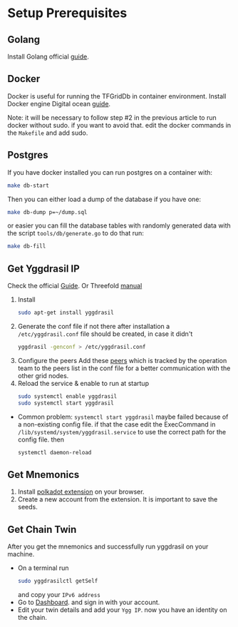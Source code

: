 # Setup Prerequisites

## Golang

Install Golang official [guide](https://go.dev/doc/install).

## Docker

Docker is useful for running the TFGridDb in container environment. Install Docker engine Digital ocean [guide](https://www.digitalocean.com/community/tutorials/how-to-install-and-use-docker-on-ubuntu-22-04).

Note: it will be necessary to follow step #2 in the previous article to run docker without sudo. if you want to avoid that. edit the docker commands in the `Makefile` and add sudo.

## Postgres

If you have docker installed you can run postgres on a container with:

```bash
make db-start
```

Then you can either load a dump of the database if you have one:

```bash
make db-dump p=~/dump.sql
```

or easier you can fill the database tables with randomly generated data with the script `tools/db/generate.go` to do that run:

```bash
make db-fill
```

## Get Yggdrasil IP

Check the official [Guide](https://yggdrasil-network.github.io/installation-linux-deb.html).
Or Threefold [manual](https://library.threefold.me/info/manual/#/manual__yggdrasil_client?id=new-peer-list-for-usage-in-every-yggdrasil-planetary-network-client)

1. Install
   ```bash
   sudo apt-get install yggdrasil
   ```
2. Generate the conf file if not there
   after installation a `/etc/yggdrasil.conf` file should be created, in case it didn't
   ```bash
   yggdrasil -genconf > /etc/yggdrasil.conf
   ```
3. Configure the peers
   Add these [peers](https://github.com/threefoldtech/zos-config/blob/main/production.json) which is tracked by the operation team to the peers list in the conf file for a better communication with the other grid nodes.
4. Reload the service & enable to run at startup
   ```bash
   sudo systemctl enable yggdrasil
   sudo systemctl start yggdrasil
   ```

- Common problem: `systemctl start yggdrasil` maybe failed because of a non-existing config file. if that the case edit the ExecCommand in `/lib/systemd/system/yggdrasil.service` to use the correct path for the config file. then
    ```bash
    systemctl daemon-reload
    ```

## Get Mnemonics
1. Install [polkadot extension](https://github.com/polkadot-js/extension) on your browser.
2. Create a new account from the extension. It is important to save the seeds.

## Get Chain Twin
After you get the mnemonics and successfully run yggdrasil on your machine.
- On a terminal run 
    ```bash
    sudo yggdrasilctl getSelf
    ```
    and copy your `IPv6 address`
- Go to [Dashboard](https://dashboard.dev.grid.tf/). and sign in with your account.
- Edit your twin details and add your `Ygg IP`. now you have an identity on the chain.

